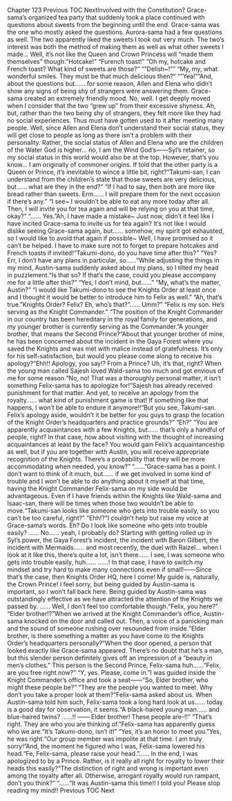 Chapter 123 Previous TOC NextInvolved with the Constitution? Grace-sama’s organized tea party that suddenly took a place continued with questions about sweets from the beginning until the end. Grace-sama was the one who mostly asked the questions. Aurora-sama had a few questions as well. The two apparently liked the sweets I took out very much. The two’s interest was both the method of making them as well as what other sweets I made… Well, it’s not like the Queen and Crown Princess will “made them themselves” though.“Hotcake!” “Furench toast!” “Oh my, hotcake and French toast? What kind of sweets are those?” “”Delish~!”” “My, my, what wonderful smiles. They must be that much delicious then?” “”Yea!””And, about the questions but…… for some reason, Allen and Elena who didn’t show any signs of being shy of strangers were answering them. Grace-sama created an extremely friendly mood. No, well. I get deeply moved when I consider that the two “grew up” from their excessive shyness. Ah, but, rather than the two being shy of strangers, they felt more like they had no social experiences. Thus must have gotten used to it after meeting many people. Well, since Allen and Elena don’t understand their social status, they will get close to people as long as there isn’t a problem with their personality. Rather, the social status of Allen and Elena who are the children of the Water God is higher… no, I am the Wind God’s――Syl’s retainer, so my social status in this world would also be at the top. However, that’s you know… I am originally of commoner origins. If told that the other party is a Queen or Prince, it’s inevitable to wince a little bit, right?“Takumi-san, I can understand from the children’s state that those sweets are very delicious, but…… what are they in the end?” “If I had to say, then both are more like bread rather than sweets. Erm…… I will prepare them for the next occasion if there’s any.” “I see~ I wouldn’t be able to eat any more today after all. Then, I will invite you for tea again and will be relying on you at that time, okay?” “…… Yes.”Ah, I have made a mistake~ Just now, didn’t it feel like I have incited Grace-sama to invite us for tea again? It’s not like I would dislike seeing Grace-sama again, but…… somehow, my spirit got exhausted, so I would like to avoid that again if possible~ Well, I have promised so it can’t be helped. I have to make sure not to forget to prepare hotcakes and French toasts if invited!“Takumi-dono, do you have time after this?” “Yes? Err, I don’t have any plans in particular, so……”While adjusting the things in my mind, Austin-sama suddenly asked about my plans, so I tilted my head in puzzlement.“Is that so? If that’s the case, could you please accompany me for a little after this?” “Yes, I don’t mind, but……” “My, what’s the matter, Austin?” “I would like Takumi-dono to see the Knights Order at least once and I thought it would be better to introduce him to Felix as well.” “Ah, that’s true.”Knights Order? Felix? Eh, who’s that?“…… Umm?” “Felix is my son. He’s serving as the Knight Commander.” “The position of the Knight Commander in our country has been hereditary in the royal family for generations, and my younger brother is currently serving as the Commander.”A younger brother, that means the Second Prince?“About that younger brother of mine, he has been concerned about the incident in the Gaya Forest where you saved the Knights and was met with malice instead of gratefulness. It’s only for his self-satisfaction, but would you please come along to receive his apology?”Ehh!! Apology, you say!? From a Prince? Uh, it’s that, right? When the young man called Sajesh loved Wald-sama too much and got envious of me for some reason.“No, no! That was a thoroughly personal matter, it isn’t something Felix-sama has to apologize for!”Sajesh has already received punishment for that matter. And yet, to receive an apology from the royalty…… what kind of punishment game is that! If something like that happens, I won’t be able to endure it anymore!!“But you see, Takumi-san. Felix’s apology aside, wouldn’t it be better for you guys to grasp the location of the Knight Order’s headquarters and practice grounds?” “Eh?” “You are apparently acquaintances with a few Knights, but…… that’s only a handful of people, right? In that case, how about visiting with the thought of increasing acquaintances at least by the face? You would gain Felix’s acquaintanceship as well, but if you are together with Austin, you will receive appropriate recognition of the Knights. There’s a probability that they will be more accommodating when needed, you know?” “……”Grace-sama has a point. I don’t want to think of it much, but…… if we get involved in some kind of trouble and I won’t be able to do anything about it myself at that time, having the Knight Commander Felix-sama on my side would be advantageous. Even if I have friends within the Knights like Wald-sama and Isaac-san, there will be times when those two wouldn’t be able to move.“Takumi-san looks like someone who gets into trouble easily, so you can’t be too careful, right?” “Ehh!?”I couldn’t help but raise my voice at Grace-sama’s words. Eh? Do I look like someone who gets into trouble easily? …… No…… yeah, I probably do? Starting with getting rolled up in Syl’s power, the Gaya Forest’s incident, the incident with Baron Gilbert, the incident with Mermaids…… and most recently, the duel with Raizel… when I look at it like this, there’s quite a lot, isn’t there…… I see, I was someone who gets into trouble easily, huh…… ……! In that case, I have to switch my mindset and try hard to make many connections even if small!――Since that’s the case, then Knights Order HQ, here I come! My guide is, naturally, the Crown Prince! I feel sorry, but being guided by Austin-sama is important, so I won’t fall back here. Being guided by Austin-sama was outstandingly effective as we have attracted the attention of the Knights we passed by. …… Well, I don’t feel too comfortable though.“Felix, you here?” “Elder brother!?”When we arrived at the Knight Commander’s office, Austin-sama knocked on the door and called out. Then, a voice of a panicking man and the sound of someone rushing over resounded from inside.“Elder brother, is there something a matter as you have come to the Knights Order’s headquarters personally?”When the door opened, a person that looked exactly like Grace-sama appeared. There’s no doubt that he’s a man, but this slender person definitely gives off an impression of a “beauty in men’s clothes.” This person is the Second Prince, Felix-sama huh……“Felix, are you free right now?” “Y, yes. Please, come in.”I was guided inside the Knight Commander’s office and took a seat――“So, Elder brother, who might these people be?” “They are the people you wanted to meet. Why don’t you take a proper look at them?”Felix-sama asked about us. When Austin-sama told him such, Felix-sama took a long hard look at us…… today is a good day for observation, it seems.“A black-haired young man…… and blue-haired twins? ……!! ―― Elder brother! These people are-!!” “That’s right. They are who you are thinking of.”Felix-sama has apparently guess who we are.“It’s Takumi-dono, isn’t it!” “Yes, it’s an honor to meet you.”Yes, he was right.“Our group member was impolite at that time. I am truly sorry!”And, the moment he figured who I was, Felix-sama lowered his head.“Fe, Felix-sama, please raise your head.”…… In the end, I was apologized to by a Prince. Rather, is it really all right for royalty to lower their heads this easily?“The distinction of right and wrong is important even among the royalty after all. Otherwise, arrogant royalty would run rampant, don’t you think?” “……”It was Austin-sama this time!! I told you! Please stop reading my mind!! Previous TOC Next